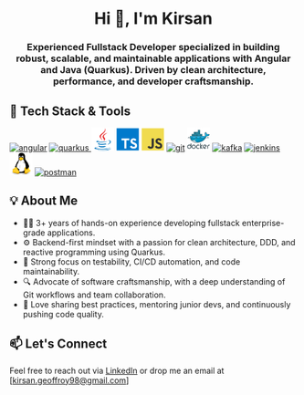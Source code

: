 <h1 align="center">Hi 👋, I'm Kirsan</h1>
<h3 align="center">Experienced Fullstack Developer specialized in building robust, scalable, and maintainable applications with Angular and Java (Quarkus). Driven by clean architecture, performance, and developer craftsmanship.</h3>

## 🚀 Tech Stack & Tools
<p align="left">
  <a href="https://angular.io" target="_blank" rel="noreferrer"><img src="https://angular.io/assets/images/logos/angular/angular.svg" alt="angular" width="40" height="40"/></a>
  <a href="https://quarkus.io/" target="_blank" rel="noreferrer">
  <img src="https://raw.githubusercontent.com/quarkusio/quarkus/main/docs/src/main/asciidoc/images/quarkus_icon_rgb_128px_reverse.svg" alt="quarkus" width="40" height="40"/>
  </a>
  <a href="https://www.java.com" target="_blank" rel="noreferrer"><img src="https://raw.githubusercontent.com/devicons/devicon/master/icons/java/java-original.svg" alt="java" width="40" height="40"/></a>
  <a href="https://www.typescriptlang.org/" target="_blank" rel="noreferrer"><img src="https://raw.githubusercontent.com/devicons/devicon/master/icons/typescript/typescript-original.svg" alt="typescript" width="40" height="40"/></a>
  <a href="https://developer.mozilla.org/en-US/docs/Web/JavaScript" target="_blank" rel="noreferrer"><img src="https://raw.githubusercontent.com/devicons/devicon/master/icons/javascript/javascript-original.svg" alt="javascript" width="40" height="40"/></a>
  <a href="https://git-scm.com/" target="_blank" rel="noreferrer"><img src="https://www.vectorlogo.zone/logos/git-scm/git-scm-icon.svg" alt="git" width="40" height="40"/></a>
  <a href="https://www.docker.com/" target="_blank" rel="noreferrer"><img src="https://raw.githubusercontent.com/devicons/devicon/master/icons/docker/docker-original-wordmark.svg" alt="docker" width="40" height="40"/></a>
  <a href="https://kafka.apache.org/" target="_blank"><img src="https://www.vectorlogo.zone/logos/apache_kafka/apache_kafka-icon.svg" alt="kafka" width="40" height="40"/></a>
  <a href="https://www.jenkins.io" target="_blank"><img src="https://www.vectorlogo.zone/logos/jenkins/jenkins-icon.svg" alt="jenkins" width="40" height="40"/></a>
  <a href="https://www.linux.org/" target="_blank" rel="noreferrer"><img src="https://raw.githubusercontent.com/devicons/devicon/master/icons/linux/linux-original.svg" alt="linux" width="40" height="40"/></a>
  <a href="https://postman.com" target="_blank"><img src="https://www.vectorlogo.zone/logos/getpostman/getpostman-icon.svg" alt="postman" width="40" height="40"/></a>
</p>

## 💡 About Me

- 👨‍💻 3+ years of hands-on experience developing fullstack enterprise-grade applications.
- ⚙️ Backend-first mindset with a passion for clean architecture, DDD, and reactive programming using Quarkus.
- 🧠 Strong focus on testability, CI/CD automation, and code maintainability.
- 🔍 Advocate of software craftsmanship, with a deep understanding of Git workflows and team collaboration.
- 💬 Love sharing best practices, mentoring junior devs, and continuously pushing code quality.

## 📫 Let's Connect
Feel free to reach out via [LinkedIn](#) or drop me an email at [kirsan.geoffroy98@gmail.com]

<!---
Kirsan98/Kirsan98 is a ✨ special ✨ repository because its `README.md` (this file) appears on your GitHub profile.
You can click the Preview link to take a look at your changes.
--->
